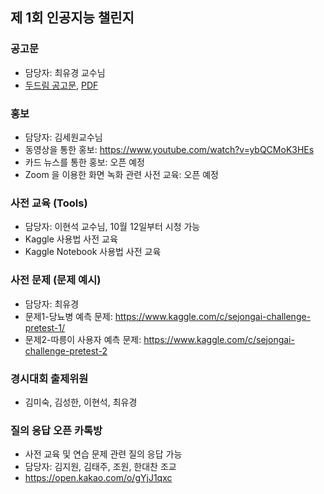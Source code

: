 ## 제 1회 인공지능 챌린지

### 공고문
- 담당자: 최유경 교수님
- [두드림 공고문](https://do.sejong.ac.kr/ko/program/all/view/1288), [PDF](https://github.com/SejongAI-Challenge/2020.AI.Challenge/blob/master/%E1%84%8C%E1%85%A6%201%E1%84%92%E1%85%AC%20AI%20%E1%84%8E%E1%85%A2%E1%86%AF%E1%84%85%E1%85%B5%E1%86%AB%E1%84%8C%E1%85%B5-%E1%84%8B%E1%85%A1%E1%86%AB%E1%84%82%E1%85%A2%E1%84%86%E1%85%AE%E1%86%AB.pdf)

### 홍보
- 담당자: 김세원교수님
- 동영상을 통한 홍보: https://www.youtube.com/watch?v=ybQCMoK3HEs
- 카드 뉴스를 통한 홍보: 오픈 예정
- Zoom 을 이용한 화면 녹화 관련 사전 교육: 오픈 예정

### 사전 교육 (Tools) 
- 담당자: 이현석 교수님, 10월 12일부터 시청 가능
- Kaggle 사용법 사전 교육
- Kaggle Notebook 사용법 사전 교육


### 사전 문제 (문제 예시) 
- 담당자: 최유경 
- 문제1-당뇨병 예측 문제: https://www.kaggle.com/c/sejongai-challenge-pretest-1/
- 문제2-따릉이 사용자 예측 문제: https://www.kaggle.com/c/sejongai-challenge-pretest-2

### 경시대회 출제위원
- 김미숙, 김성한, 이현석, 최유경 

### 질의 응답 오픈 카톡방
- 사전 교육 및 연습 문제 관련 질의 응답 가능
- 담당자: 김지원, 김태주, 조원, 한대찬 조교
- https://open.kakao.com/o/gYjJ1qxc


